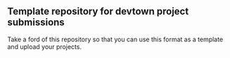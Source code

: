 ## Template repository for devtown project submissions
Take a ford of this repository so that you can use this format as a template and upload your projects.
